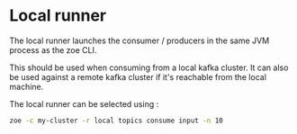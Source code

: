 # Local runner

The local runner launches the consumer / producers in the same JVM process as the zoe CLI.

This should be used when consuming from a local kafka cluster. It can also be used against a remote kafka cluster if it's reachable from the local machine.

The local runner can be selected using :

```bash
zoe -c my-cluster -r local topics consume input -n 10
```  
